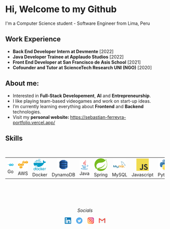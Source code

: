 # Hi, Welcome to my Github
  I'm a Computer Science student - Software Engineer from Lima, Peru <br>
  
## Work Experience 
- **Back End Developer Intern at Devmente** [2022]
- **Java Developer Trainee at Applaudo Studios** [2022]
- **Front End Developer at San Francisco de Asis School** [2021]
- **Cofounder and Tutor at ScienceTech Research UNI (NGO)** [2020]

## About me:
- Interested in <b>Full-Stack Developement</b>, <b>AI</b> and <b>Entrepreneurship</b>.
- I like playing team-based videogames and work on start-up ideas.
- I’m currently learning everything about **Frontend** and **Backend** technologies.
- Visit my <b> personal website: </b> https://sebastian-ferreyra-portfolio.vercel.app/

## Skills
<br>
<table>
  <tr>
    <td align="center" width="96">
      <a>
        <img src="./assets/golang.svg" width="40"/>
      </a>
      <br>Go
    </td>
    <td align="center" width="96">
      <a>
        <img src="./assets/aws.svg" width="40"/>
      </a>
      <br>AWS
    </td>
        <td align="center" width="96">
      <a>
        <img src="./assets/docker.svg" width="40"/>
      </a>
      <br>Docker
    </td>
        <td align="center" width="96">
      <a>
        <img src="./assets/dynamo.png" width="40"/>
      </a>
      <br>DynamoDB
    </td>
    <td align="center" width="96">
      <a>
        <img src="./assets/java.svg" width="40"/>
      </a>
      <br>Java
    </td>
    <td align="center" width="96">
      <a>
        <img src="./assets/spring.svg" width="40"/>
      </a>
      <br>Spring
    </td>
    <td align="center" width="96">
      <a>
        <img src="./assets/sql.svg" width="40"/>
      </a>
      <br>MySQL
    </td>
    <td align="center" width="96">
      <a>
        <img src="./assets/javascript.svg" width="40"/>
      </a>
      <br>Javascript
    </td>
    <td align="center" width="96">
      <a>
        <img src="./assets/python.svg" width="40"/>
      </a>
      <br>Python
    </td>
    <td align="center" width="96">
      <a>
        <img src="./assets/git.svg" width="40"/>
      </a>
      <br>Git
    </td>
  </tr>
</table>
<br>

##
<br>
<p align="center"=><i>Socials</i></p>
 <p align="center">
  <a href="https://www.linkedin.com/in/sebastian-ferreyra-4a0a47201/"><img alt="LinkedIn" title="LinkedIn" src="./assets/linkedin.svg" width=20px" /></a>&nbsp;&nbsp;&nbsp;
  <a href="https://twitter.com/SebasFC14"><img alt="Twitter" title="Twitter" src="./assets/twitter.svg" width=20px/></a>&nbsp;&nbsp;&nbsp;
  <a href="https://www.instagram.com/iamsanki0/"><img alt="Instagram" title="Instagram" src="./assets/instagram.svg" width=20px/></a>&nbsp;&nbsp;&nbsp;
   <a href="mailto:sebas_elias_999@hotmail.com"><img alt="mail" title="mail" src="./assets/gmail.svg" width=20px/></a>
</p>
<br>
